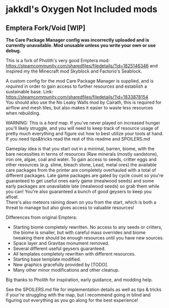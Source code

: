 # jakkdl's Oxygen Not Included mods

## Emptera Fork/Void [WIP]
**The Care Package Manager config was incorrectly uploaded and is currently unavailable. Mod unusable unless you write your own or use debug.**

This is a fork of Pholith's very good Emptera mod: https://steamcommunity.com/sharedfiles/filedetails/?id=1825146346 and inspired my the Minecraft mod Skyblock and Factorio's Seablock.

A custom config for the mod Care Package Manager is supplied, and is *required* in order to gain access to further resources and establish a sustainable base. Link: https://steamcommunity.com/sharedfiles/filedetails/?id=1833878154  
You should also use the No Leaky Walls mod by Cairath, this is required for airflow and mesh tiles, but also makes it easier to waste less resources when rebuilding.

WARNING: This is a *hard* map. If you've never played on increased hunger you'll likely struggle, and you will need to keep track of resource usage of pretty much everything and figure out how to best utilize your tools at hand. If you need tips&tricks read the rest of this readme and SPOILERS.md

Gameplay idea is that you start out in a minimal, barren, biome, with the bare necessities in terms of resources (Raw minerals (mostly sandstone), iron ore, algae, coal and water. To gain access to seeds, critter eggs and other resources (e.g. slime, bleach stone, Lead, metal ores) the available care packages from the printer are completely overhauled with a total of <X> different packages. Late game packages are gated by cycle count so you're guaranteed to get useful ones early game (mealwood seeds) and some early packages are unavailable late (mealwood seeds) so grab them while you can! You're also guaranteed a bunch of good geysers to keep you afloat.  
There's also meteors raining down on you from the start, which is both a threat to manage but also gives access to valuable resources!

Differences from original Emptera:
* Starting biome completely rewritten. No access to any seeds or critters, the biome is smaller, but with careful mass overrides and biome tweaking there should be enough resources until you have new sources.
* Space layer and Gravitas monument removed.
* Several different useful geysers guaranteed.
* All templates completely rewritten with different resources.
* Starting base template modified.
* New graphics gracefully provided by [TODO].
* Many other minor modifications and other cleanup.

Big thanks to Pholith for inspiration, early guidance, and modding help.

See the SPOILERS.md file for implementation details as well as tips & tricks if your're struggling with the map, but I recommend going in blind and figuring out everything as you go along for the best experience!
